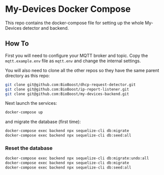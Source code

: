 # My-Devices Docker Compose

This repo contains the docker-compose file for setting up the whole My-Devices detector and backend.

## How To

First you will need to configure your MQTT broker and topic. Copy the `mqtt.example.env` file as `mqtt.env` and change the internal settings.

You will also need to clone all the other repos so they have the same parent directory as this repo:

```bash
git clone git@github.com:BioBoost/dhcp-request-detector.git
git clone git@github.com:BioBoost/ip-report-listener.git
git clone git@github.com:BioBoost/my-devices-backend.git
```

Next launch the services:

```bash
docker-compose up
```

and migrate the database (first time):

```bash
docker-compose exec backend npx sequelize-cli db:migrate
docker-compose exec backend npx sequelize-cli db:seed:all
```

### Reset the database

```bash
docker-compose exec backend npx sequelize-cli db:migrate:undo:all
docker-compose exec backend npx sequelize-cli db:migrate
docker-compose exec backend npx sequelize-cli db:seed:all
```
